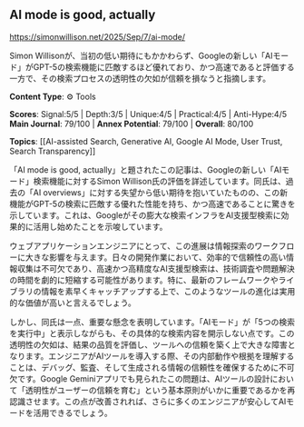 ## AI mode is good, actually

https://simonwillison.net/2025/Sep/7/ai-mode/

Simon Willisonが、当初の低い期待にもかかわらず、Googleの新しい「AIモード」がGPT-5の検索機能に匹敵するほど優れており、かつ高速であると評価する一方で、その検索プロセスの透明性の欠如が信頼を損なうと指摘します。

**Content Type**: ⚙️ Tools

**Scores**: Signal:5/5 | Depth:3/5 | Unique:4/5 | Practical:4/5 | Anti-Hype:4/5
**Main Journal**: 79/100 | **Annex Potential**: 79/100 | **Overall**: 80/100

**Topics**: [[AI-assisted Search, Generative AI, Google AI Mode, User Trust, Search Transparency]]

「AI mode is good, actually」と題されたこの記事は、Googleの新しい「AIモード」検索機能に対するSimon Willison氏の評価を詳述しています。同氏は、過去の「AI overviews」に対する失望から低い期待を抱いていたものの、この新機能がGPT-5の検索に匹敵する優れた性能を持ち、かつ高速であることに驚きを示しています。これは、Googleがその膨大な検索インフラをAI支援型検索に効果的に活用し始めたことを示唆しています。

ウェブアプリケーションエンジニアにとって、この進展は情報探索のワークフローに大きな影響を与えます。日々の開発作業において、効率的で信頼性の高い情報収集は不可欠であり、高速かつ高精度なAI支援型検索は、技術調査や問題解決の時間を劇的に短縮する可能性があります。特に、最新のフレームワークやライブラリの情報を素早くキャッチアップする上で、このようなツールの進化は実用的な価値が高いと言えるでしょう。

しかし、同氏は一点、重要な懸念を表明しています。「AIモード」が「5つの検索を実行中」と表示しながらも、その具体的な検索内容を開示しない点です。この透明性の欠如は、結果の品質を評価し、ツールへの信頼を築く上で大きな障害となります。エンジニアがAIツールを導入する際、その内部動作や根拠を理解することは、デバッグ、監査、そして生成される情報の信頼性を確保するために不可欠です。Google Geminiアプリでも見られたこの問題は、AIツールの設計において「透明性がユーザーの信頼を育む」という基本原則がいかに重要であるかを再認識させます。この点が改善されれば、さらに多くのエンジニアが安心してAIモードを活用できるでしょう。